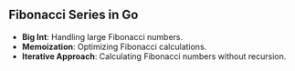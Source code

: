 ## Fibonacci Series in Go

- **Big Int**: Handling large Fibonacci numbers.
- **Memoization**: Optimizing Fibonacci calculations.
- **Iterative Approach**: Calculating Fibonacci numbers without recursion.
